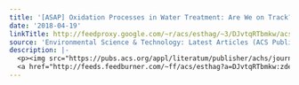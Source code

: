 ```yaml
---
title: '[ASAP] Oxidation Processes in Water Treatment: Are We on Track?'
date: '2018-04-19'
linkTitle: http://feedproxy.google.com/~r/acs/esthag/~3/DJvtqRTbmkw/acs.est.8b00586
source: 'Environmental Science & Technology: Latest Articles (ACS Publications)'
description: |-
  <p><img src="https://pubs.acs.org/appl/literatum/publisher/achs/journals/content/esthag/0/esthag.ahead-of-print/acs.est.8b00586/20180419/images/medium/es-2018-00586j_0005.gif" alt="TOC Graphic"/></p><div><cite>Environmental Science & Technology</cite></div><div>DOI: 10.1021/acs.est.8b00586</div><div class="feedflare">
  <a href="http://feeds.feedburner.com/~ff/acs/esthag?a=DJvtqRTbmkw:zdeNJjoG_ug:yIl2AUoC8zA"><img src="http://feeds.feedburner.com/~ff/acs/esthag?d=yIl2AUoC8zA" border="0"></img></a>
---
```

